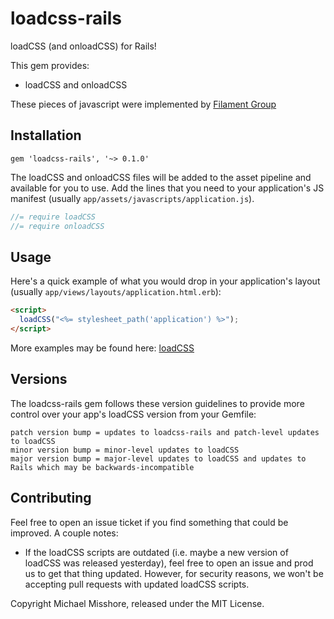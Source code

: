 # loadcss-rails

loadCSS (and onloadCSS) for Rails!

This gem provides:

  * loadCSS and onloadCSS

These pieces of javascript were implemented by [Filament Group](https://github.com/filamentgroup/loadCSS/)

## Installation

```
gem 'loadcss-rails', '~> 0.1.0'
```

The loadCSS and onloadCSS files will be added to the asset pipeline and available for you to use. Add the lines that you need to your application's JS manifest (usually `app/assets/javascripts/application.js`).

```js
//= require loadCSS
//= require onloadCSS
```

## Usage

Here's a quick example of what you would drop in your application's layout (usually `app/views/layouts/application.html.erb`):

```html
<script>
  loadCSS("<%= stylesheet_path('application') %>");
</script>
```

More examples may be found here: [loadCSS](https://github.com/filamentgroup/loadCSS/)


## Versions

The loadcss-rails gem follows these version guidelines to provide more control over your app's loadCSS version from your Gemfile:

```
patch version bump = updates to loadcss-rails and patch-level updates to loadCSS
minor version bump = minor-level updates to loadCSS
major version bump = major-level updates to loadCSS and updates to Rails which may be backwards-incompatible
```

## Contributing

Feel free to open an issue ticket if you find something that could be improved. A couple notes:

* If the loadCSS scripts are outdated (i.e. maybe a new version of loadCSS was released yesterday), feel free to open an issue and prod us to get that thing updated. However, for security reasons, we won't be accepting pull requests with updated loadCSS scripts.

Copyright Michael Misshore, released under the MIT License.